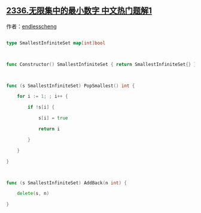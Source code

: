 ## [2336.无限集中的最小数字 中文热门题解1](https://leetcode.cn/problems/smallest-number-in-infinite-set/solutions/100000/ha-xi-biao-mo-ni-by-endlesscheng-qcie)

作者：[endlesscheng](https://leetcode.cn/u/endlesscheng)
```go
type SmallestInfiniteSet map[int]bool

func Constructor() SmallestInfiniteSet { return SmallestInfiniteSet{} }

func (s SmallestInfiniteSet) PopSmallest() int {
	for i := 1; ; i++ {
		if !s[i] {
			s[i] = true
			return i
		}
	}
}

func (s SmallestInfiniteSet) AddBack(n int) {
	delete(s, n)
}
```